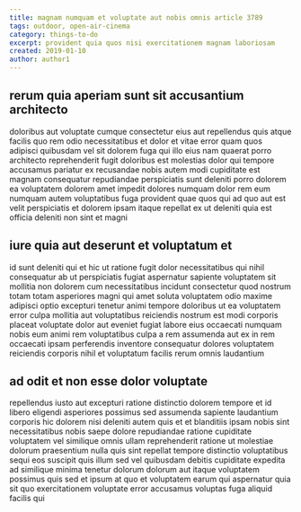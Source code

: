 ```yaml
---
title: magnam numquam et voluptate aut nobis omnis article 3789
tags: outdoor, open-air-cinema
category: things-to-do
excerpt: provident quia quos nisi exercitationem magnam laboriosam
created: 2019-01-10
author: author1
---
```


## rerum quia aperiam sunt sit accusantium architecto

doloribus aut voluptate cumque consectetur eius aut repellendus quis atque facilis quo rem odio necessitatibus et dolor et vitae error quam quos adipisci quibusdam vel sit dolorem fuga qui illo eius nam quaerat porro architecto reprehenderit fugit doloribus est molestias dolor qui tempore accusamus pariatur ex recusandae nobis autem modi cupiditate est magnam consequatur repudiandae perspiciatis sunt deleniti porro dolorem ea voluptatem dolorem amet impedit dolores numquam dolor rem eum numquam autem voluptatibus fuga provident quae quos qui ad quo aut est velit perspiciatis et dolorem ipsam itaque repellat ex ut deleniti quia est officia deleniti non sint et magni

## iure quia aut deserunt et voluptatum et

id sunt deleniti qui et hic ut ratione fugit dolor necessitatibus qui nihil consequatur ab ut perspiciatis fugiat aspernatur sapiente voluptatem sit mollitia non dolorem cum necessitatibus incidunt consectetur quod nostrum totam totam asperiores magni qui amet soluta voluptatem odio maxime adipisci optio excepturi tenetur animi tempore doloribus ut ea voluptatem error culpa mollitia aut voluptatibus reiciendis nostrum est modi corporis placeat voluptate dolor aut eveniet fugiat labore eius occaecati numquam nobis eum animi rem voluptatibus culpa a rem assumenda aut ex in rem occaecati ipsam perferendis inventore consequatur dolores voluptatem reiciendis corporis nihil et voluptatum facilis rerum omnis laudantium

## ad odit et non esse dolor voluptate

repellendus iusto aut excepturi ratione distinctio dolorem tempore et id libero eligendi asperiores possimus sed assumenda sapiente laudantium corporis hic dolorem nisi deleniti autem quis et et blanditiis ipsam nobis sint necessitatibus nobis saepe dolore repudiandae ratione cupiditate voluptatem vel similique omnis ullam reprehenderit ratione ut molestiae dolorum praesentium nulla quis sint repellat tempore distinctio voluptatibus sequi eos suscipit quis illum sed vel quibusdam debitis cupiditate expedita ad similique minima tenetur dolorum dolorum aut itaque voluptatem possimus quis sed et ipsum at quo et voluptatem earum qui aspernatur quia sit quo exercitationem voluptate error accusamus voluptas fuga aliquid facilis qui
